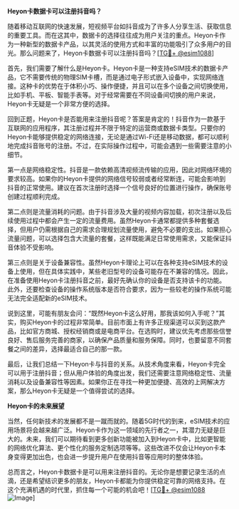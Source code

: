 **Heyon卡数据卡可以注册抖音吗？**

随着移动互联网的快速发展，短视频平台如抖音成为了许多人分享生活、获取信息的重要工具。而在这其中，数据卡的选择往往成为用户关注的重点。Heyon卡作为一种新型的数据卡产品，以其灵活的使用方式和丰富的功能吸引了众多用户的目光。那么问题来了，Heyon卡数据卡可以注册抖音吗？[[TG💪+ @esim1088](https://t.me/s/esim1088)]

首先，我们需要了解什么是Heyon卡。Heyon卡是一种支持eSIM技术的数据卡产品，它不需要传统的物理SIM卡槽，而是通过电子形式嵌入设备中，实现网络连接。这种卡的优势在于体积小巧、操作便捷，并且可以在多个设备之间切换使用，比如手机、平板、智能手表等。对于经常需要在不同设备间切换的用户来说，Heyon卡无疑是一个非常方便的选择。

回到正题，Heyon卡是否能用来注册抖音呢？答案是肯定的！抖音作为一款基于互联网的应用程序，其注册过程并不限于特定的运营商或数据卡类型。只要你的Heyon卡能够提供稳定的网络连接，无论是通过Wi-Fi还是移动数据，都可以顺利地完成抖音账号的注册。不过，在实际操作过程中，可能会遇到一些需要注意的小细节。

第一点是网络稳定性。抖音是一款依赖高清视频流传输的应用，因此对网络环境的要求较高。如果你的Heyon卡提供的网络信号较弱或者经常断连，可能会影响到抖音的正常使用。建议在首次注册时选择一个信号良好的位置进行操作，确保账号创建过程顺利完成。

第二点则是流量消耗的问题。由于抖音涉及大量的视频内容加载，初次注册以及后续使用过程中都会产生一定的流量费用。虽然Heyon卡通常都提供多种套餐选择，但用户仍需根据自己的需求合理规划流量使用，避免不必要的支出。如果担心流量问题，可以选择包含大流量的套餐，这样既能满足日常使用需求，又能保证抖音体验不受影响。

第三点则是关于设备兼容性。虽然Heyon卡理论上可以在各种支持eSIM技术的设备上使用，但在具体实践中，某些老旧型号的设备可能存在不兼容的情况。因此，在准备使用Heyon卡注册抖音之前，最好先确认你的设备是否支持该卡的功能。此外，还要检查设备的操作系统版本是否符合要求，因为一些较老的操作系统可能无法完全适配新的eSIM技术。

说到这里，可能有朋友会问：“既然Heyon卡这么好用，那我该如何入手呢？”其实，购买Heyon卡的过程非常简单。目前市面上有许多正规渠道可以买到这款产品，比如官方商城、授权经销商或是电商平台。在选购时，建议优先考虑那些信誉良好、售后服务完善的商家，以确保产品质量和服务保障。同时，也要留意不同套餐之间的差异，选择最适合自己的那一款。

最后，让我们总结一下Heyon卡与抖音的关系。从技术角度来看，Heyon卡完全可以用于注册抖音；但从用户体验的角度出发，我们还需要注意网络稳定性、流量消耗以及设备兼容性等因素。如果你正在寻找一种更加便捷、高效的上网解决方案，那么Heyon卡无疑是一个值得尝试的选择。

**Heyon卡的未来展望**

当然，任何新技术的发展都不是一蹴而就的。随着5G时代的到来，eSIM技术的应用场景将会越来越广泛。Heyon卡作为这一领域的先行者之一，其潜力无疑是巨大的。未来，我们可以期待看到更多创新功能被加入到Heyon卡中，比如更智能的网络优化算法、更个性化的服务定制选项等等。这些改进不仅会让Heyon卡本身变得更加出色，也会进一步提升用户在使用抖音等应用时的整体体验。

总而言之，Heyon卡数据卡是可以用来注册抖音的。无论你是想要记录生活的点滴，还是希望结识更多的朋友，Heyon卡都能为你提供稳定可靠的网络支持。在这个充满机遇的时代里，抓住每一个可能的机会吧！[[TG💪+ @esim1088](https://t.me/s/esim1088) ![Image](https://i.postimg.cc/4NQfJmqS/Snipaste-2025-05-13-00-14-12.png)]